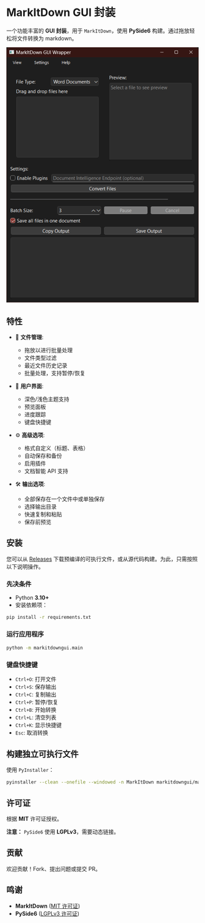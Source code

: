 # MarkItDown GUI 封装

一个功能丰富的 **GUI 封装**，用于 `MarkItDown`，使用 **PySide6** 构建。通过拖放轻松将文件转换为 markdown。

![alt text](image.png)
## 特性

- 📂 **文件管理**:
  - 拖放以进行批量处理
  - 文件类型过滤
  - 最近文件历史记录
  - 批量处理，支持暂停/恢复
  
- 🎨 **用户界面**:
  - 深色/浅色主题支持
  - 预览面板
  - 进度跟踪
  - 键盘快捷键
  
- ⚙️ **高级选项**:
  - 格式自定义（标题、表格）
  - 自动保存和备份
  - 启用插件
  - 文档智能 API 支持
  
- 🛠️ **输出选项**:
  - 全部保存在一个文件中或单独保存
  - 选择输出目录
  - 快速复制和粘贴
  - 保存前预览

## 安装

您可以从 [Releases](https://github.com/imadreamerboy/markitdown-gui/releases) 下载预编译的可执行文件，或从源代码构建。为此，只需按照以下说明操作。

### 先决条件

- Python **3.10+**
- 安装依赖项：

```sh
pip install -r requirements.txt
```

### 运行应用程序

```sh
python -m markitdowngui.main
```

### 键盘快捷键

- `Ctrl+O`: 打开文件
- `Ctrl+S`: 保存输出
- `Ctrl+C`: 复制输出
- `Ctrl+P`: 暂停/恢复
- `Ctrl+B`: 开始转换
- `Ctrl+L`: 清空列表
- `Ctrl+K`: 显示快捷键
- `Esc`: 取消转换

## 构建独立可执行文件

使用 `PyInstaller`：

```sh
pyinstaller --clean --onefile --windowed -n MarkItDown markitdowngui/main.py
```

## 许可证

根据 **MIT** 许可证授权。

**注意：** `PySide6` 使用 **LGPLv3**，需要动态链接。

## 贡献

欢迎贡献！Fork、提出问题或提交 PR。

## 鸣谢

- **MarkItDown** ([MIT 许可证](https://opensource.org/licenses/MIT))
- **PySide6** ([LGPLv3 许可证](https://www.gnu.org/licenses/lgpl-3.0.html))
